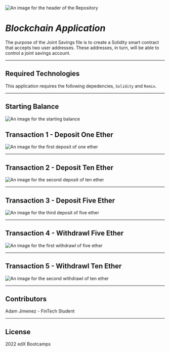 ![An image for the header of the Repository](blockchain-header.png)

# *Blockchain Application*

The purpose of the Joint Savings file is to create a Solidity smart contract that accepts two user addresses. These addresses, in turn, will be able to control a joint savings account.

---

## **Required Technologies**

This application requires the following depedencies, `Solidity` and `Remix`.

---

## Starting Balance ##

![An image for the starting balance](Images/setaccounts.png)

## Transaction 1 - Deposit One Ether ##

![An image for the first deposit of one ether](Images/transaction1.png)

---

## Transaction 2 - Deposit Ten Ether ##

![An image for the second deposit of ten ether](Images/transaction2.png)

---

## Transaction 3 - Deposit Five Ether ##

![An image for the third deposit of five ether](Images/transaction3.png)

---

## Transaction 4 - Withdrawl Five Ether ##

![An image for the first withdrawl of five ether](Images/5eth.png)

---

## Transaction 5 - Withdrawl Ten Ether ##

![An image for the second withdrawl of ten ether](Images/10eth.png)

---

## Contributors

Adam Jimenez - FinTech Student

---

## License

2022 edX Bootcamps


